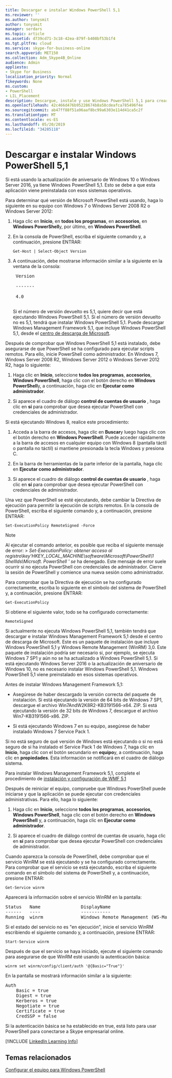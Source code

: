 ```yaml
---
title: Descargar e instalar Windows PowerShell 5,1
ms.reviewer: ''
ms.author: tonysmit
author: tonysmit
manager: serdars
ms.topic: article
ms.assetid: d739cd71-3c18-42ea-879f-b408bf53b1f4
ms.tgt.pltfrm: cloud
ms.service: skype-for-business-online
search.appverid: MET150
ms.collection: Adm_Skype4B_Online
audience: Admin
appliesto:
- Skype for Business
localization_priority: Normal
f1keywords: None
ms.custom:
- PowerShell
- LIL_Placement
description: Descargue, instale y use Windows PowerShell 5,1 para crear una sesión remota de PowerShell que se conecte a Skype empresarial online.
ms.openlocfilehash: 42c466d476b95228674b8a58cdeafca785496f4e
ms.sourcegitcommit: ab47ff88f51a96aaf8bc99a6303e114d41ca5c2f
ms.translationtype: MT
ms.contentlocale: es-ES
ms.lasthandoff: 05/20/2019
ms.locfileid: "34285118"
---
```

# <a name="download-and-install-windows-powershell-51"></a>Descargar e instalar Windows PowerShell 5,1

Si está usando la actualización de aniversario de Windows 10 o Windows Server 2016, ya tiene Windows PowerShell 5,1. Esto se debe a que esta aplicación viene preinstalada con esos sistemas operativos.
  
Para determinar qué versión de Microsoft PowerShell está usando, haga lo siguiente en su equipo con Windows 7 o Windows Server 2008 R2 o Windows Server 2012:
  
1. Haga clic en **Inicio**, en **todos los programas**, en **accesorios**, en **Windows PowerShell**y, por último, en **Windows PowerShell**.
    
2. En la consola de PowerShell, escriba el siguiente comando y, a continuación, presione ENTRAR:
    
   ```
   Get-Host | Select-Object Version
   ```

3. A continuación, debe mostrarse información similar a la siguiente en la ventana de la consola:
    
    <pre>
    Version <BR>
    ------- <BR>
    4.0
    </pre>

    Si el número de versión devuelto es 5,1, quiere decir que está ejecutando Windows PowerShell 5,1. Si el número de versión devuelto no es 5,1, tendrá que instalar Windows PowerShell 5,1. Puede descargar Windows Management Framework 5,1, que incluye Windows PowerShell 5,1, desde el [centro de descarga de Microsoft](https://www.microsoft.com/en-us/download/details.aspx?id=54616).
  
Después de comprobar que Windows PowerShell 5,1 está instalado, debe asegurarse de que PowerShell se ha configurado para ejecutar scripts remotos. Para ello, inicie PowerShell como administrador. En Windows 7, Windows Server 2008 R2, Windows Server 2012 o Windows Server 2012 R2, haga lo siguiente:
  
1. Haga clic en **Inicio**, seleccione **todos los programas**, **accesorios**, **Windows PowerShell**, haga clic con el botón derecho en **Windows PowerShell**y, a continuación, haga clic en **Ejecutar como administrador**.
    
2. Si aparece el cuadro de diálogo **control de cuentas de usuario** , haga clic en **sí** para comprobar que desea ejecutar PowerShell con credenciales de administrador.
    
Si está ejecutando Windows 8, realice este procedimiento:
  
1. Acceda a la barra de accesos, haga clic en **Buscar**y luego haga clic con el botón derecho en **Windows PowerShell**. Puede acceder rápidamente a la barra de accesos en cualquier equipo con Windows 8 (pantalla táctil o pantalla no táctil) si mantiene presionada la tecla Windows y presiona C.
    
2. En la barra de herramientas de la parte inferior de la pantalla, haga clic en **Ejecutar como administrador**.
    
3. Si aparece el cuadro de diálogo **control de cuentas de usuario** , haga clic en **sí** para comprobar que desea ejecutar PowerShell con credenciales de administrador.
    
Una vez que PowerShell se esté ejecutando, debe cambiar la Directiva de ejecución para permitir la ejecución de scripts remotos. En la consola de PowerShell, escriba el siguiente comando y, a continuación, presione ENTRAR:
```
Set-ExecutionPolicy RemoteSigned -Force
```
   
 
> [!NOTE]
> Al ejecutar el comando anterior, es posible que reciba el siguiente mensaje de error: > *Set-ExecutionPolicy: obtener acceso al registro\\key'HKEY_LOCAL_MACHINE\\software\\Microsoft\\PowerShell\\1 ShellIds\\Micrsoft. PowerShell ' se* ha denegado. Este mensaje de error suele ocurrir si no ejecuta PowerShell con credenciales de administrador. Cierre la sesión de PowerShell y comience una nueva sesión como administrador.
 
Para comprobar que la Directiva de ejecución se ha configurado correctamente, escriba lo siguiente en el símbolo del sistema de PowerShell y, a continuación, presione ENTRAR:
  
```
Get-ExecutionPolicy
```

Si obtiene el siguiente valor, todo se ha configurado correctamente:
  
`RemoteSigned`

Si actualmente no ejecuta Windows PowerShell 5,1, también tendrá que descargar e instalar Windows Management Framework 5,1 desde el centro de descarga de Microsoft. Este es un paquete de instalación que incluye Windows PowerShell 5,1 y Windows Remote Management (WinRM) 3,0. Este paquete de instalación podría ser necesario si, por ejemplo, se ejecuta Windows 7 SP1 y aún no se ha actualizado a Windows PowerShell 5,1. Si está ejecutando Windows Server 2016 o la actualización de aniversario de Windows 10, no es necesario instalar Windows PowerShell 5,1. Windows PowerShell 5,1 viene preinstalado en esos sistemas operativos.
  
Antes de instalar Windows Management Framework 5,1:
  
- Asegúrese de haber descargado la versión correcta del paquete de instalación. Si está ejecutando la versión de 64 bits de Windows 7 SP1, descargue el archivo Win7AndW2K8R2-KB3191566-x64. ZIP. Si está ejecutando la versión de 32 bits de Windows 7, descargue el archivo Win7-KB3191566-x86. ZIP.
    
- Si está ejecutando Windows 7 en su equipo, asegúrese de haber instalado Windows 7 Service Pack 1.

Si no está seguro de qué versión de Windows está ejecutando o si no está seguro de si ha instalado el Service Pack 1 de Windows 7, haga clic en **Inicio**, haga clic con el botón secundario en **equipo**y, a continuación, haga clic en **propiedades**. Esta información se notificará en el cuadro de diálogo sistema.
  
Para instalar Windows Management Framework 5,1, complete el procedimiento de [instalación y configuración de WMF 5,1](https://docs.microsoft.com/en-us/powershell/wmf/5.1/install-configure)
  
Después de reiniciar el equipo, compruebe que Windows PowerShell puede iniciarse y que la aplicación se puede ejecutar con credenciales administrativas. Para ello, haga lo siguiente:
  
1. Haga clic en **Inicio**, seleccione **todos los programas**, **accesorios**, **Windows PowerShell**, haga clic con el botón derecho en **Windows PowerShell** y, a continuación, haga clic en **Ejecutar como administrador**.
    
2. Si aparece el cuadro de diálogo control de cuentas de usuario, haga clic en **sí** para comprobar que desea ejecutar PowerShell con credenciales de administrador.
    
Cuando aparezca la consola de PowerShell, debe comprobar que el servicio WinRM se está ejecutando y se ha configurado correctamente. Para comprobar que el servicio se está ejecutando, escriba el siguiente comando en el símbolo del sistema de PowerShell y, a continuación, presione ENTRAR:
  
```
Get-Service winrm
```

Aparecerá la información sobre el servicio WinRM en la pantalla:
  
<pre>
Status   Name               DisplayName
------   ----               -----------
Running  winrm              Windows Remote Management (WS-Manag...
</pre>

Si el estado del servicio no es "en ejecución", inicie el servicio WinRM escribiendo el siguiente comando y, a continuación, presione ENTRAR:
  
```
Start-Service winrm
```

Después de que el servicio se haya iniciado, ejecute el siguiente comando para asegurarse de que WinRM esté usando la autenticación básica:
  
```
winrm set winrm/config/client/auth '@{Basic="True"}'
```

En la pantalla se mostrará información similar a la siguiente:
  
<pre>
Auth
    Basic = true
    Digest = true
    Kerberos = true
    Negotiate = true
    Certificate = true
    CredSSP = false
</pre>

Si la autenticación básica se ha establecido en true, está listo para usar PowerShell para conectarse a Skype empresarial online.
  
[!INCLUDE [LinkedIn Learning Info](../../common/office/linkedin-learning-info.md)]
   
## <a name="related-topics"></a>Temas relacionados
[Configurar el equipo para Windows PowerShell](set-up-your-computer-for-windows-powershell.md) 

  
 
